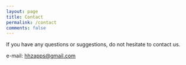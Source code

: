 ```yaml
---
layout: page
title: Contact
permalink: /contact
comments: false
---
```


If you have any questions or suggestions, do not hesitate to contact us.

e-mail: <hhzapps@gmail.com>
